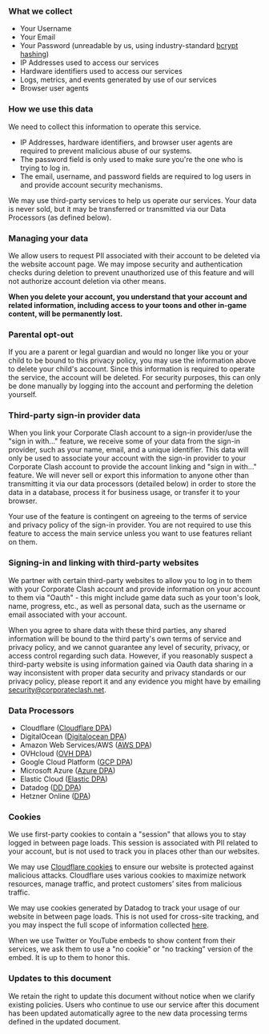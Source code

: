 ### What we collect

* Your Username
* Your Email
* Your Password (unreadable by us, using industry-standard [bcrypt hashing](https://en.wikipedia.org/wiki/Bcrypt))
* IP Addresses used to access our services
* Hardware identifiers used to access our services
* Logs, metrics, and events generated by use of our services
* Browser user agents

### How we use this data

We need to collect this information to operate this service.

* IP Addresses, hardware identifiers, and browser user agents are required to prevent malicious abuse of our systems.
* The password field is only used to make sure you're the one who is trying to log in.
* The email, username, and password fields are required to log users in and provide account security mechanisms.

We may use third-party services to help us operate our services. Your data is never sold, but it may be transferred or transmitted via our Data Processors (as defined below).

### Managing your data

We allow users to request PII associated with their account to be deleted via the website account page. We may impose security and authentication checks during deletion to prevent unauthorized use of this feature and will not authorize account deletion via other means.

**When you delete your account, you understand that your account and related information, including access to your toons and other in-game content, will be permanently lost.**

### Parental opt-out

If you are a parent or legal guardian and would no longer like you or your child to be bound to this privacy policy, you may use the information above to delete your child's account. Since this information is required to operate the service, the account will be deleted. For security purposes, this can only be done manually by logging into the account and performing the deletion yourself.

### Third-party sign-in provider data

When you link your Corporate Clash account to a sign-in provider/use the "sign in with..." feature, we receive some of your data from the sign-in provider, such as your name, email, and a unique identifier. This data will only be used to associate your account with the sign-in provider to your Corporate Clash account to provide the account linking and "sign in with..." feature. We will never sell or export this information to anyone other than transmitting it via our data processors (detailed below) in order to store the data in a database, process it for business usage, or transfer it to your browser.

Your use of the feature is contingent on agreeing to the terms of service and privacy policy of the sign-in provider. You are not required to use this feature to access the main service unless you want to use features reliant on them.

### Signing-in and linking with third-party websites

We partner with certain third-party websites to allow you to log in to them with your Corporate Clash account and provide information on your account to them via "Oauth" - this might include game data such as your toon's look, name, progress, etc., as well as personal data, such as the username or email associated with your account.

When you agree to share data with these third parties, any shared information will be bound to the third party's own terms of service and privacy policy, and we cannot guarantee any level of security, privacy, or access control regarding such data. However, if you reasonably suspect a third-party website is using information gained via Oauth data sharing in a way inconsistent with proper data security and privacy standards or our privacy policy, please report it and any evidence you might have by emailing security@corporateclash.net.

### Data Processors

- Cloudflare ([Cloudflare DPA](https://www.cloudflare.com/cloudflare-customer-dpa/))
- DigitalOcean ([Digitalocean DPA](https://www.digitalocean.com/legal/data-processing-agreement/))
- Amazon Web Services/AWS ([AWS DPA](https://d1.awsstatic.com/legal/aws-gdpr/AWS_GDPR_DPA.pdf))
- OVHcloud ([OVH DPA](https://us.ovhcloud.com/legal/data-processing-agreement))
- Google Cloud Platform ([GCP DPA](https://cloud.google.com/terms/data-processing-terms))
- Microsoft Azure ([Azure DPA](https://aka.ms/dpa))
- Elastic Cloud ([Elastic DPA](https://sitecdn.corporateclash.net/files/dpa/elastic-dpa.pdf))
- Datadog ([DD DPA](https://www.datadoghq.com/legal/datadog-eea-data-processing-addendum/))
- Hetzner Online ([DPA](https://sitecdn.corporateclash.net/files/dpa/hetzner-dpa.pdf))

### Cookies

We use first-party cookies to contain a "session" that allows you to stay logged in between page loads. This session is associated with PII related to your account, but is not used to track you in places other than our websites.

We may use [Cloudflare cookies](https://developers.cloudflare.com/fundamentals/reference/policies-compliances/cloudflare-cookies/) to ensure our website is protected against malicious attacks. Cloudflare uses various cookies to maximize network resources, manage traffic, and protect customers’ sites from malicious traffic.

We may use cookies generated by Datadog to track your usage of our website in between page loads. This is not used for cross-site tracking, and you may inspect the full scope of information collected [here](https://docs.datadoghq.com/real_user_monitoring/browser/troubleshooting/#rum-cookies).

When we use Twitter or YouTube embeds to show content from their services, we ask them to use a "no cookie" or "no tracking" version of the embed. It is up to them to honor this.

### Updates to this document

We retain the right to update this document without notice when we clarify existing policies. Users who continue to use our service after this document has been updated automatically agree to the new data processing terms defined in the updated document.
